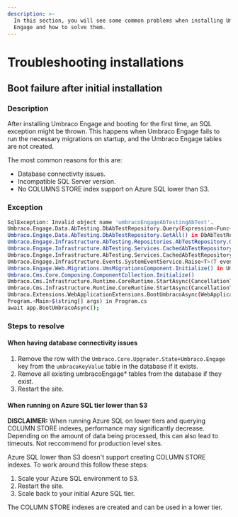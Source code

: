 ```yaml
---
description: >-
  In this section, you will see some common problems when installing Umbraco
  Engage and how to solve them.
---
```


# Troubleshooting installations

## Boot failure after initial installation

### Description

After installing Umbraco Engage and booting for the first time, an SQL exception might be thrown. This happens when Umbraco Engage fails to run the necessary migrations on startup, and the Umbraco Engage tables are not created.

The most common reasons for this are:

* Database connectivity issues.
* Incompatible SQL Server version.
* No COLUMNS STORE index support on Azure SQL lower than S3.

### Exception

```bash
SqlException: Invalid object name 'umbracoEngageAbTestingAbTest'.
Umbraco.Engage.Data.AbTesting.DbAbTestRepository.Query(Expression<Func<DbAbTest, bool>> whereExpression) in DbAbTestRepository.cs
Umbraco.Engage.Data.AbTesting.DbAbTestRepository.GetAll() in DbAbTestRepository.cs
Umbraco.Engage.Infrastructure.AbTesting.Repositories.AbTestRepository.GetAll() in AbTestRepository.cs
Umbraco.Engage.Infrastructure.AbTesting.Services.CachedAbTestRepository.RefreshCache() in CachedAbTestRepository.cs
Umbraco.Engage.Infrastructure.AbTesting.Services.CachedAbTestRepository.Handle(MigrationsCompletedEvent event) in CachedAbTestRepository.cs
Umbraco.Engage.Infrastructure.Events.SystemEventService.Raise<T>(T event) in SystemEventService.cs
Umbraco.Engage.Web.Migrations.UmsMigrationsComponent.Initialize() in UmsMigrationsComponent.cs
Umbraco.Cms.Core.Composing.ComponentCollection.Initialize()
Umbraco.Cms.Infrastructure.Runtime.CoreRuntime.StartAsync(CancellationToken cancellationToken, bool isRestarting)
Umbraco.Cms.Infrastructure.Runtime.CoreRuntime.StartAsync(CancellationToken cancellationToken)
Umbraco.Extensions.WebApplicationExtensions.BootUmbracoAsync(WebApplication app)
Program.<Main>$(string[] args) in Program.cs
await app.BootUmbracoAsync();
```

### Steps to resolve

#### When having database connectivity issues

1. Remove the row with the `Umbraco.Core.Upgrader.State+Umbraco.Engage` key from the `umbracoKeyValue` table in the database if it exists.&#x20;
2. Remove all existing umbracoEngage\* tables from the database if they exist.
3. Restart the site.

#### When running on Azure SQL tier lower than S3

**DISCLAIMER:** When running Azure SQL on lower tiers and querying COLUMN STORE indexes, performance may significantly decrease. 
Depending on the amount of data being processed, this can also lead to timeouts. Not reccommend for production level sites. 

Azure SQL lower than S3 doesn't support creating COLUMN STORE indexes. To work around this follow these steps:&#x20;

1. Scale your Azure SQL environment to S3.
2. Restart the site.
3. Scale back to your initial Azure SQL tier.

The COLUMN STORE indexes are created and can be used in a lower tier. 
